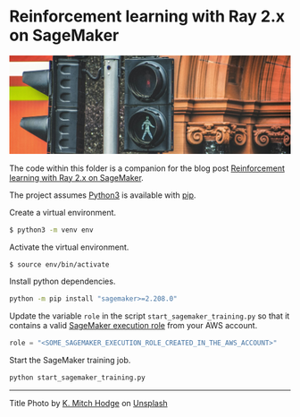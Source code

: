 # Reinforcement learning with Ray 2.x on SageMaker
![Image](img/rl-ray2-sagemaker-cover.jpg)

The code within this folder is a companion for the blog post [Reinforcement learning with Ray 2.x on SageMaker](https://www.tecracer.com/blog/2024-03-01-reinforcement-learning-with-ray-2.x-on-sagemaker.html).

The project assumes [Python3](https://www.python.org/downloads/) is available with [pip](https://pip.pypa.io/en/stable/installation/).

Create a virtual environment.
```bash
$ python3 -m venv env
```

Activate the virtual environment.
```bash
$ source env/bin/activate
```

Install python dependencies.
```bash
python -m pip install "sagemaker>=2.208.0"
```

Update the variable `role` in the script `start_sagemaker_training.py` so that it contains a valid [SageMaker execution role](https://docs.aws.amazon.com/sagemaker/latest/dg/sagemaker-roles.html) from your AWS account.
```python
role = "<SOME_SAGEMAKER_EXECUTION_ROLE_CREATED_IN_THE_AWS_ACCOUNT>"
```

Start the SageMaker training job.
```bash
python start_sagemaker_training.py
```



---

Title Photo by [K. Mitch Hodge](https://unsplash.com/@kmitchhodge) on [Unsplash](https://unsplash.com/photos/black-traffic-light-5XrFWyYdHBM)